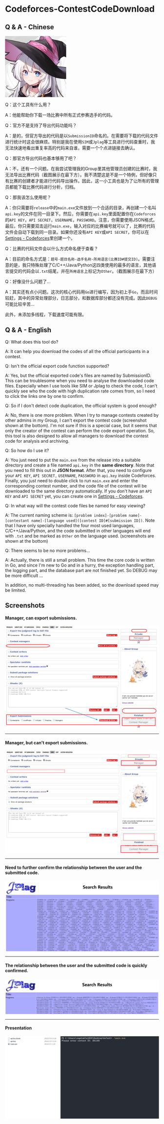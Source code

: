 # Codeforces-ContestCodeDownload

## Q & A - Chinese

<img align="center" src="img/pixiv-86374864-small.jpg" />

Q：这个工具有什么用？

A：他能帮助你下载一场比赛中所有正式参赛选手的代码。

Q：官方不是支持了导出代码功能吗？

A：是的，但官方导出的代码是以`SubmissionID`命名的。在需要将下载的代码文件进行统计时这会很麻烦。特别是我在使用`SIM`或`Jplag`等工具进行代码查重时，我无法快速地看出重复率高的代码来自谁，需要一个个点进链接去确认。

Q：那官方导出代码也基本够用了吧？

A：不，还有一个问题。在我尝试管理我的Group里其他管理员创建的比赛时，我无法导出比赛代码（截图展示在最下方）。我不清楚这是不是一个特例，但好像只有比赛的创建者才能进行代码导出操作。因此，这一小工具也是为了让所有的管理员都能下载比赛代码进行分析，归档。

Q：那我该怎么使用呢？

A：你只需要将`release`中的`main.exe`文件放到一个合适的目录，再创建一个名叫`api.key`的文件在同一目录下。然后，你需要在`api.key`里面配置你在`Codeforces`的`API KEY`，`API SECRET`，`USERNAME`，`PASSWORD`。注意，你需要使用JSON格式。最后，你只需要双击运行`main.exe`，输入对应的比赛编号就可以了，比赛的代码文件会自动下载到同一目录。如果你还没有`API KEY`或`API SECRET`，你可以在[Settings - Codeforces](https://codeforces.com/settings/api)里创建一个。

Q：比赛的代码文件会以什么方式命名便于查看？

A：目前的命名方式是：`题号-题目名称-选手名称-所用语言(比赛ID#提交ID)`。需要注意的是，我只特殊处理了C/C++/Java/Python这四类使用的最多的语言，其他语言提交的代码会以`.txt`结尾，并在`所用语言`上标记为`Other`。（截图展示在最下方）

Q：好像没什么问题了...

A：其实还有点小问题。这次的核心代码用`Go`进行编写，因为初上手`Go`，而且时间较赶，其中的异常处理部分，日志部分，和数据库部分都还没有完成。因此`DEBUG`可能比较辛苦...

此外，未添加多线程，下载速度可能有限。



## Q & A - English

Q: What does this tool do?

A: It can help you download the codes of all the official participants in a contest.

Q: Isn't the official export code function supported?

A: Yes, but the official exported code's files are named by SubmissionID. This can be troublesome when you need to analyse the downloaded code files. Especially when I use tools like SIM or Jplag to check the code, I can't quickly see who the code with high duplication rate comes from, so I need to click the links one by one to confirm.

Q: So if I don't detect code duplication, the official system is good enough?

A: No, there is one more problem. When I try to manage contests created by other admins in my Group, I can't export the contest code (screenshot shown at the bottom). I'm not sure if this is a special case, but it seems that only the creator of the contest can perform the code export operation. So, this tool is also designed to allow all  managers to download the contest code for analysis and archiving.

Q: So how do I use it?

A: You just need to put the `main.exe`  from the release into a suitable directory and create a file named `api.key` in the **same directory**.  Note that you need to fill this out in **JSON format**. After that, you need to configure your `API KEY`, `API SECRET,` `USERNAME`, `PASSWORD` in `api.key` inside Codeforces. Finally, you just need to double click to run `main.exe` and enter the corresponding contest number, and the code file of the contest will be downloaded to the same directory automatically. If you don't have an `API KEY` and `API SECRET` yet, you can create one in [Settings - Codeforces](https://codeforces.com/settings/api).

Q: In what way will the contest code files be named for easy viewing?

A: The current naming scheme is: `[problem index]-[problem name]-[contestant name]-[language used]([contest ID]#[submission ID])`. Note that I have only specially handled the four most used languages, C/C++/Java/Python, and the code submitted in other languages will end with `.txt` and be marked as `Other` on the language used. (screenshots are shown at the bottom)

Q: There seems to be no more problems...

A: Actually, there is still a small problem. This time the core code is written in Go, and since I'm new to Go and in a hurry, the exception handling part, the logging part, and the database part are not finished yet. So DEBUG may be more difficult ...

In addition, no multi-threading has been added, so the download speed may be limited.

## Screenshots

#### Manager, can export submissions.

![image-20220705003842727](img/pic2.png)

---



#### Manager, but can't export submissions.

![image-20220705003836572](img/pic1.png)

---



#### Need to further confirm the relationship between the user and the submitted code.

![image-20220705010230911](img/jplag1.png)

---



#### The relationship between the user and the submitted code is quickly confirmed.

![image-20220705010601261](img/jplag2.png)

---



#### Presentation

![pre.gif](img/Pre.gif)


